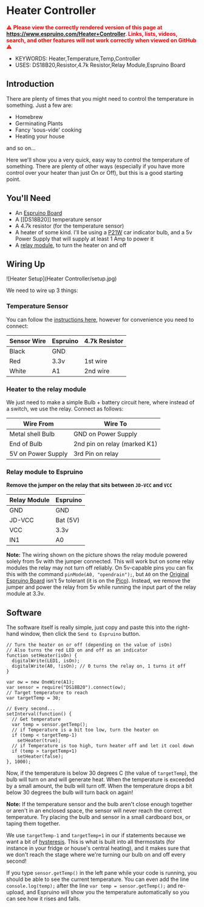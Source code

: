 <!--- Copyright (c) 2013 Gordon Williams, Pur3 Ltd. See the file LICENSE for copying permission. -->
Heater Controller
===============

<span style="color:red">:warning: **Please view the correctly rendered version of this page at https://www.espruino.com/Heater+Controller. Links, lists, videos, search, and other features will not work correctly when viewed on GitHub** :warning:</span>

* KEYWORDS: Heater,Temperature,Temp,Controller
* USES: DS18B20,Resistor,4.7k Resistor,Relay Module,Espruino Board

Introduction
-----------

There are plenty of times that you might need to control the temperature in something. Just a few are:

* Homebrew
* Germinating Plants
* Fancy 'sous-vide' cooking
* Heating your house

and so on... 

Here we'll show you a very quick, easy way to control the temperature of something. There are plenty of other ways (especially if you have more control over your heater than just On or Off), but this is a good starting point.


You'll Need
----------

* An [Espruino Board](/Original)
* A [[DS18B20]] temperature sensor
* A 4.7k resistor (for the temperature sensor)
* A heater of some kind. I'll be using a [P21W](http://www.ebay.com/sch/i.html?_nkw=P21W+12V+21W+-led) car indicator bulb, and a 5v Power Supply that will supply at least 1 Amp to power it
* A [relay module](/Relays), to turn the heater on and off

Wiring Up
--------

![Heater Setup](Heater Controller/setup.jpg)

We need to wire up 3 things:

### Temperature Sensor

You can follow the [instructions here](/DS18B20), however for convenience you need to connect:

| Sensor Wire | Espruino   | 4.7k Resistor |
| --------- | ---------- | ------------- |
| Black     |  GND   |               |
| Red       |  3.3v  | 1st wire      |
| White     |  A1    | 2nd wire      |

### Heater to the relay module

We just need to make a simple Bulb + battery circuit here, where instead of a switch, we use the relay. Connect as follows:

| Wire From | Wire To |
| --------- | ---------- |
| Metal shell Bulb   | GND on Power Supply          |
| End of Bulb        | 2nd pin on relay (marked K1) |
| 5V on Power Supply | 3rd Pin on relay             |

### Relay module to Espruino

**Remove the jumper on the relay that sits between `JD-VCC` and `VCC`**

| Relay Module | Espruino   |
| ------ | --------- |
| GND    |  GND      |
| JD-VCC |  Bat (5V) |
| VCC    |  3.3v     |
| IN1    |  A0       |

**Note:** The wiring shown on the picture shows the relay module powered
solely from 5v with the jumper connected. This will work but on some
relay modules the relay may not turn off reliably. On 5v-capable pins
you can fix this with the command `pinMode(A0, "opendrain");`, but `A0` 
on the [Original Espruino Board](/Original) isn't 5v tolerant (it is 
on the [Pico](/Pico)). Instead, we remove the jumper and power the relay
from 5v while running the input part of the relay module at 3.3v.


Software
-------

The software itself is really simple, just copy and paste this into the right-hand window, then click the ```Send to Espruino``` button.

```
// Turn the heater on or off (depending on the value of isOn)
// Also turns the red LED on and off as an indicator
function setHeater(isOn) {
  digitalWrite(LED1, isOn);
  digitalWrite(A0, !isOn); // 0 turns the relay on, 1 turns it off
}

var ow = new OneWire(A1);
var sensor = require("DS18B20").connect(ow);
// Target temperature to reach
var targetTemp = 30;

// Every second...
setInterval(function() {
  // Get temperature
  var temp = sensor.getTemp();
  // if Temperature is a bit too low, turn the heater on
  if (temp < targetTemp-1)
    setHeater(true);
  // if Temperature is too high, turn heater off and let it cool down
  if (temp > targetTemp+1)
    setHeater(false);
}, 1000);
```

Now, if the temperature is below 30 degrees C (the value of ```targetTemp```), the bulb will turn on and will generate heat. When the temperature is exceeded by a small amount, the bulb will turn off. When the temperature drops a bit below 30 degrees the bulb will turn back on again!

**Note:** If the temperature sensor and the bulb aren't close enough together or aren't in an enclosed space, the sensor will never reach the correct temperature. Try placing the bulb and sensor in a small cardboard box, or taping them together. 

We use ```targetTemp-1``` and ```targetTemp+1``` in our if statements because we want a bit of [hysteresis](http://en.wikipedia.org/wiki/Hysteresis). This is what is built into all thermostats (for instance in your fridge or house's central heating), and it makes sure that we don't reach the stage where we're turning our bulb on and off every second!

If you type ```sensor.getTemp()``` in the left pane while your code is running, you should be able to see the current temperature. You can even add the line ```console.log(temp);``` after the line ```var temp = sensor.getTemp();``` and re-upload, and Espruino will show you the temperature automatically so you can see how it rises and falls.

